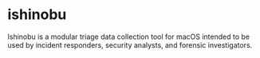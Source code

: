 # ishinobu
Ishinobu is a modular triage data collection tool for macOS intended to be used by incident responders, security analysts, and forensic investigators.

